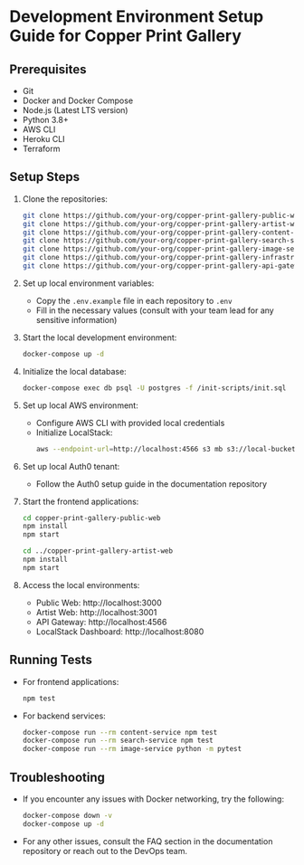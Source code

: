 # Development Environment Setup Guide for Copper Print Gallery

## Prerequisites

- Git
- Docker and Docker Compose
- Node.js (Latest LTS version)
- Python 3.8+
- AWS CLI
- Heroku CLI
- Terraform

## Setup Steps

1. Clone the repositories:
   ```bash
   git clone https://github.com/your-org/copper-print-gallery-public-web.git
   git clone https://github.com/your-org/copper-print-gallery-artist-web.git
   git clone https://github.com/your-org/copper-print-gallery-content-service.git
   git clone https://github.com/your-org/copper-print-gallery-search-service.git
   git clone https://github.com/your-org/copper-print-gallery-image-service.git
   git clone https://github.com/your-org/copper-print-gallery-infrastructure.git
   git clone https://github.com/your-org/copper-print-gallery-api-gateway.git
   ```

2. Set up local environment variables:
   - Copy the `.env.example` file in each repository to `.env`
   - Fill in the necessary values (consult with your team lead for any sensitive information)

3. Start the local development environment:
   ```bash
   docker-compose up -d
   ```

4. Initialize the local database:
   ```bash
   docker-compose exec db psql -U postgres -f /init-scripts/init.sql
   ```

5. Set up local AWS environment:
   - Configure AWS CLI with provided local credentials
   - Initialize LocalStack:
     ```bash
     aws --endpoint-url=http://localhost:4566 s3 mb s3://local-bucket
     ```

6. Set up local Auth0 tenant:
   - Follow the Auth0 setup guide in the documentation repository

7. Start the frontend applications:
   ```bash
   cd copper-print-gallery-public-web
   npm install
   npm start

   cd ../copper-print-gallery-artist-web
   npm install
   npm start
   ```

8. Access the local environments:
   - Public Web: http://localhost:3000
   - Artist Web: http://localhost:3001
   - API Gateway: http://localhost:4566
   - LocalStack Dashboard: http://localhost:8080

## Running Tests

- For frontend applications:
  ```bash
  npm test
  ```
- For backend services:
  ```bash
  docker-compose run --rm content-service npm test
  docker-compose run --rm search-service npm test
  docker-compose run --rm image-service python -m pytest
  ```

## Troubleshooting

- If you encounter any issues with Docker networking, try the following:
  ```bash
  docker-compose down -v
  docker-compose up -d
  ```
- For any other issues, consult the FAQ section in the documentation repository or reach out to the DevOps team.

